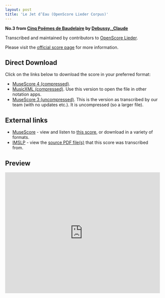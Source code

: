 ```yaml
---
layout: post
title: 'Le Jet d’Eau (OpenScore Lieder Corpus)'
---
```


__No.3 from [Cinq Poëmes de Baudelaire](https://fourscoreandmore.org/openscore/lieder/Debussy,_Claude/Cinq_Po%C3%ABmes_de_Baudelaire/) by [Debussy,_Claude](https://fourscoreandmore.org/openscore/lieder/Debussy,_Claude)__

Transcribed and maintained by contributors to [OpenScore Lieder].

Please visit the [official score page] for more information.

[official score page]: https://musescore.com/openscore-lieder-corpus/scores/5060972
[OpenScore Lieder]: https://musescore.com/openscore-lieder-corpus

## Direct Download

Click on the links below to download the score in your preferred format:
- [MuseScore 4 (compressed)](https://fourscoreandmore.org/openscore/lieder/Debussy,_Claude/Cinq_Po%C3%ABmes_de_Baudelaire/3_Le_Jet_d%E2%80%99Eau.mscz).
- [MusicXML (compressed)](https://fourscoreandmore.org/openscore/lieder/Debussy,_Claude/Cinq_Po%C3%ABmes_de_Baudelaire/3_Le_Jet_d%E2%80%99Eau.mxl). Use this version to open the file in other notation apps.
- [MuseScore 3 (uncompressed)](https://raw.githubusercontent.com/OpenScore/Lieder/refs/heads/main/scores/Debussy,_Claude/Cinq_Po%C3%ABmes_de_Baudelaire/3_Le_Jet_d%E2%80%99Eau/lc5060972.mscx). This is the version as transcribed by our team (with no updates etc.). It is uncompressed (so a larger file).

## External links

- [MuseScore] - view and listen to [this score][MuseScore], or download in a variety of formats.
- [IMSLP] - view the [source PDF file(s)][IMSLP] that this score was transcribed from.

[MuseScore]: https://musescore.com/score/5060972
[IMSLP]: https://imslp.org/wiki/Special:ReverseLookup/225776

## Preview

<iframe width="100%" height="394" src="https://musescore.com/openscore-lieder-corpus/scores/5060972/embed" frameborder="0" allowfullscreen allow="autoplay; fullscreen"></iframe>
